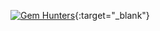 [![Gem Hunters](http://img.youtube.com/vi/i8_ssQm-79c/0.jpg)](https://www.youtube.com/watch?v=i8_ssQm-79c){:target="_blank"}
